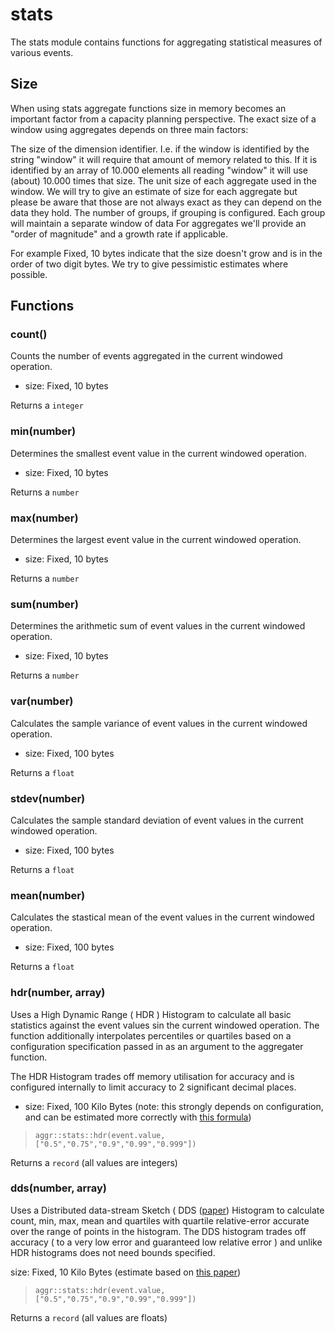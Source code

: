
# stats

The stats module contains functions for aggregating statistical measures of various events.

## Size
When using stats aggregate functions size in memory becomes an important factor from a capacity planning perspective. The exact size of a window using aggregates depends on three main factors:

The size of the dimension identifier. I.e. if the window is identified by the string "window" it will require that amount of memory related to this. If it is identified by an array of 10.000 elements all reading "window" it will use (about) 10.000 times that size.
The unit size of each aggregate used in the window. We will try to give an estimate of size for each aggregate but please be aware that those are not always exact as they can depend on the data they hold.
The number of groups, if grouping is configured. Each group will maintain a separate window of data
For aggregates we'll provide an "order of magnitude" and a growth rate if applicable.

For example Fixed, 10 bytes indicate that the size doesn't grow and is in the order of two digit bytes. We try to give pessimistic estimates where possible.
## Functions
### count()

Counts the number of events aggregated in the current windowed operation.

* size: Fixed, 10 bytes

Returns a `integer`

### min(number)

Determines the smallest event value in the current windowed operation.

* size: Fixed, 10 bytes

Returns a `number`

### max(number)

Determines the largest event value in the current windowed operation.

* size: Fixed, 10 bytes

Returns a `number`

### sum(number)

Determines the arithmetic sum of event values in the current windowed operation.

* size: Fixed, 10 bytes

Returns a `number`

### var(number)

Calculates the sample variance of event values in the current windowed operation.

* size: Fixed, 100 bytes

Returns a `float`

### stdev(number)

Calculates the sample standard deviation of event values in the current windowed operation.

* size: Fixed, 100 bytes

Returns a `float`

### mean(number)

Calculates the stastical mean of the event values in the current windowed operation.

* size: Fixed, 100 bytes

Returns a `float`

### hdr(number, array)

Uses a High Dynamic Range ( HDR ) Histogram to calculate all basic statistics against the event
values sin the current windowed operation. The function additionally interpolates percentiles or
quartiles based on a configuration specification passed in as an argument to the aggregater
function.

The HDR Histogram trades off memory utilisation for accuracy and is configured internally to
limit accuracy to 2 significant decimal places.

* size: Fixed, 100 Kilo Bytes (note: this strongly depends on configuration, and can be estimated
more correctly with [this formula](https://github.com/HdrHistogram/HdrHistogram#footprint-estimation))

> ```tremor
> aggr::stats::hdr(event.value, ["0.5","0.75","0.9","0.99","0.999"])
>  ```

Returns a `record` (all values are integers)


### dds(number, array)

Uses a Distributed data-stream Sketch ( DDS ([paper](http://www.vldb.org/pvldb/vol12/p2195-masson.pdf)) Histogram to calculate count, min, max, mean
and quartiles with quartile relative-error accurate over the range of points in the histogram.
The DDS histogram trades off accuracy ( to a very low error and guaranteed low relative error )
and unlike HDR histograms does not need bounds specified.

size: Fixed, 10 Kilo Bytes (estimate based on [this paper](https://arxiv.org/pdf/1908.10693.pdf))

> ```tremor
> aggr::stats::hdr(event.value, ["0.5","0.75","0.9","0.99","0.999"])
>  ```

Returns a `record` (all values are floats)
